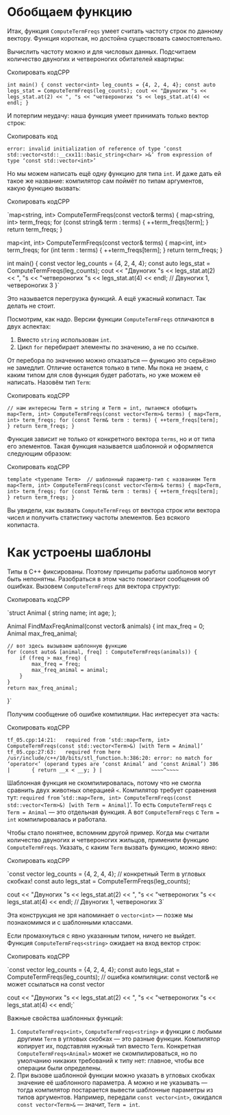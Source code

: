 
# Обобщаем функцию

Итак, функция `ComputeTermFreqs` умеет считать частоту строк по данному вектору. Функция короткая, но достойна существовать самостоятельно.

Вычислить частоту можно и для числовых данных. Подсчитаем количество двуногих и четвероногих обитателей квартиры:

Скопировать кодCPP

`int main() {
    const vector<int> leg_counts = {4, 2, 4, 4};
    const auto legs_stat = ComputeTermFreqs(leg_counts);
    cout << "Двуногих "s << legs_stat.at(2) << ", "s
         << "четвероногих "s << legs_stat.at(4) << endl;
}` 

И потерпим неудачу: наша функция умеет принимать только вектор строк:

Скопировать код

`error: invalid initialization of reference of type ‘const std::vector<std::__cxx11::basic_string<char> >&’ from expression of type ‘const std::vector<int>’` 

Но мы можем написать ещё одну функцию для типа `int`. И даже дать ей такое же название: компилятор сам поймёт по типам аргументов, какую функцию вызвать:

Скопировать кодCPP

`map<string, int> ComputeTermFreqs(const vector<string>& terms) {
    map<string, int> term_freqs;
    for (const string& term : terms) {
        ++term_freqs[term];
    }
    return term_freqs;
}

map<int, int> ComputeTermFreqs(const vector<int>& terms) {
    map<int, int> term_freqs;
    for (int term : terms) {
        ++term_freqs[term];
    }
    return term_freqs;
}

int main() {
    const vector<int> leg_counts = {4, 2, 4, 4};
    const auto legs_stat = ComputeTermFreqs(leg_counts);
    cout << "Двуногих "s << legs_stat.at(2) << ", "s
         << "четвероногих "s << legs_stat.at(4) << endl;
        // Двуногих 1, четвероногих 3
}` 

Это называется перегрузка функций. А ещё ужасный копипаст. Так делать не стоит.

Посмотрим, как надо. Версии функции `ComputeTermFreqs` отличаются в двух аспектах:

1.  Вместо `string` использован `int`.
2.  Цикл `for` перебирает элементы по значению, а не по ссылке.

От перебора по значению можно отказаться — функцию это серьёзно не замедлит. Отличие останется только в типе. Мы пока не знаем, с каким типом для слов функция будет работать, но уже можем её написать. Назовём тип `Term`:

Скопировать кодCPP

`// нам интересны Term = string и Term = int, пытаемся обобщить
map<Term, int> ComputeTermFreqs(const vector<Term>& terms) {
    map<Term, int> term_freqs;
    for (const Term& term : terms) {
        ++term_freqs[term];
    }
    return term_freqs;
}` 

Функция зависит не только от конкретного вектора `terms`, но и от типа его элементов. Такая функция называется шаблонной и оформляется следующим образом:

Скопировать кодCPP

`template <typename Term>  // шаблонный параметр-тип с названием Term
map<Term, int> ComputeTermFreqs(const vector<Term>& terms) {
    map<Term, int> term_freqs;
    for (const Term& term : terms) {
        ++term_freqs[term];
    }
    return term_freqs;
}` 

Вы увидели, как вызвать `ComputeTermFreqs` от вектора строк или вектора чисел и получить статистику частоты элементов. Без всякого копипаста.

# Как устроены шаблоны

Типы в С++ фиксированы. Поэтому принципы работы шаблонов могут быть непонятны. Разобраться в этом часто помогают сообщения об ошибках. Вызовем `ComputeTermFreqs` для вектора структур:

Скопировать кодCPP

`struct Animal {
    string name;
    int age;
};

Animal FindMaxFreqAnimal(const vector<Animal>& animals) {
    int max_freq = 0;
    Animal max_freq_animal;

    // вот здесь вызываем шаблонную функцию
    for (const auto& [animal, freq] : ComputeTermFreqs(animals)) {
        if (freq > max_freq) {
            max_freq = freq;
            max_freq_animal = animal;
        }
    }
    return max_freq_animal;
}` 

Получим сообщение об ошибке компиляции. Нас интересует эта часть:

Скопировать кодCPP

`tf_05.cpp:14:21:   required from ‘std::map<Term, int> ComputeTermFreqs(const std::vector<Term>&) [with Term = Animal]’
tf_05.cpp:27:63:   required from here
/usr/include/c++/10/bits/stl_function.h:386:20: error: no match for ‘operator<’ (operand types are ‘const Animal’ and ‘const Animal’)
  386 |       { return __x < __y; }
      |                ~~~~^~~~~` 

Шаблонная функция не скомпилировалась, потому что не смогла сравнить двух животных операцией `<`. Компилятор требует сравнения тут: `required from` ‘`std::map<Term, int> ComputeTermFreqs(const std::vector<Term>&) [with Term = Animal]`’. То есть `ComputeTermFreqs` с `Term = Animal` — это отдельная функция. А вот `ComputeTermFreqs` с `Term = int` компилировалась и работала.

Чтобы стало понятнее, вспомним другой пример. Когда мы считали количество двуногих и четвероногих жильцов, применили функцию `ComputeTermFreqs`. Указать, с каким `Term` вызвать функцию, можно явно:

Скопировать кодCPP

`const vector<int> leg_counts = {4, 2, 4, 4};
//                          конкретный Term в угловых скобках!
const auto legs_stat = ComputeTermFreqs<int>(leg_counts);

cout << "Двуногих "s << legs_stat.at(2) << ", "s
     << "четвероногих "s << legs_stat.at(4) << endl;
// Двуногих 1, четвероногих 3` 

Эта конструкция не зря напоминает о `vector<int>` — позже мы познакомимся и с шаблонными классами.

Если промахнуться с явно указанным типом, ничего не выйдет. Функция `ComputeTermFreqs<string>` ожидает на вход вектор строк:

Скопировать кодCPP

`const vector<int> leg_counts = {4, 2, 4, 4};
const auto legs_stat = ComputeTermFreqs<string>(leg_counts);
// ошибка компиляции: const vector<string>& не может ссылаться на const vector<int>

cout << "Двуногих "s << legs_stat.at(2) << ", "s
     << "четвероногих "s << legs_stat.at(4) << endl;` 

Важные свойства шаблонных функций:

1.  `ComputeTermFreqs<int>`, `ComputeTermFreqs<string>` и функции с любыми другими `Term` в угловых скобках — это разные функции. Компилятор копирует их, подставляя нужный тип вместо `Term`. Конкретная `ComputeTermFreqs<Animal>` может не скомпилироваться, но по умолчанию никаких требований к типу нет: главное, чтобы все операции были определены.
2.  При вызове шаблонной функции можно указать в угловых скобках значение её шаблонного параметра. А можно и не указывать — тогда компилятор постарается вывести шаблонные параметры из типов аргументов. Например, передали `const vector<int>`, ожидался `const vector<Term>&` — значит, `Term = int`.

